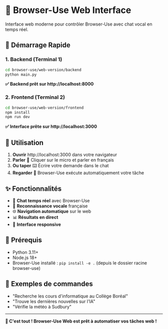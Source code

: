 # 🤖 Browser-Use Web Interface

Interface web moderne pour contrôler Browser-Use avec chat vocal en temps réel.

## 🚀 Démarrage Rapide

### 1. Backend (Terminal 1)
```bash
cd browser-use/web-version/backend
python main.py
```
**✅ Backend prêt sur http://localhost:8000**

### 2. Frontend (Terminal 2) 
```bash
cd browser-use/web-version/frontend
npm install
npm run dev
```
**✅ Interface prête sur http://localhost:3000**

## 📱 Utilisation

1. **Ouvrir** http://localhost:3000 dans votre navigateur
2. **Parler** 🎤 Cliquer sur le micro et parler en français
3. **Ou taper** ⌨️ Écrire votre demande dans le chat
4. **Regarder** 👀 Browser-Use exécute automatiquement votre tâche

## ✨ Fonctionnalités

- 💬 **Chat temps réel** avec Browser-Use
- 🎤 **Reconnaissance vocale** française
- 🌐 **Navigation automatique** sur le web
- 📊 **Résultats en direct** 
- 📱 **Interface responsive**

## 🔧 Prérequis

- Python 3.11+
- Node.js 18+
- Browser-Use installé : `pip install -e .` (depuis le dossier racine browser-use)

## 🎯 Exemples de commandes

- "Recherche les cours d'informatique au Collège Boréal"
- "Trouve les dernières nouvelles sur l'IA" 
- "Vérifie la météo à Sudbury"

---

**🎉 C'est tout ! Browser-Use Web est prêt à automatiser vos tâches web !** 
